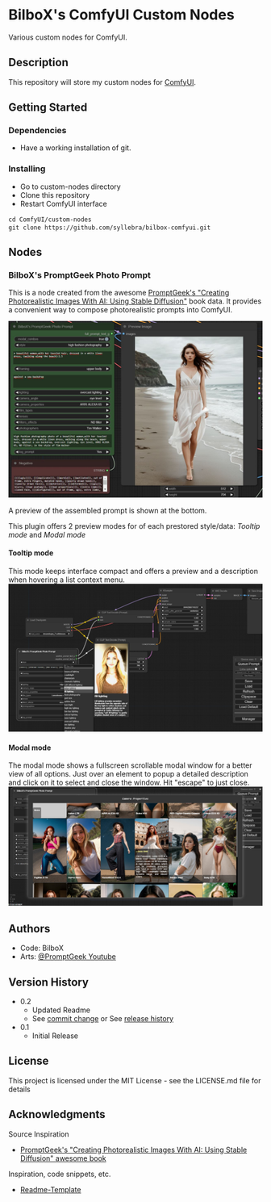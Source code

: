 # BilboX's ComfyUI Custom Nodes

Various custom nodes for ComfyUI.

## Description

This repository will store my custom nodes for [ComfyUI](https://github.com/comfyanonymous/ComfyUI).

## Getting Started

### Dependencies

* Have a working installation of git.

### Installing

* Go to custom-nodes directory
* Clone this repository
* Restart ComfyUI interface

```
cd ComfyUI/custom-nodes
git clone https://github.com/syllebra/bilbox-comfyui.git
```

## Nodes

### BilboX's PromptGeek Photo Prompt
This is a node created from the awesome [PromptGeek's "Creating Photorealistic Images With AI: Using Stable Diffusion"](https://promptgeek.gumroad.com/photoreal) book data. It provides a convenient way to compose photorealistic prompts into ComfyUI.

![BilboX's PromptGeek Photo Prompt UI](doc/sample_0.jpg)

A preview of the assembled prompt is shown at the bottom.

This plugin offers 2 preview modes for of each prestored style/data: *Tooltip mode* and *Modal mode*
#### Tooltip mode
This mode keeps interface compact and offers a preview and a description when hovering a list context menu.
![BilboX's PromptGeek Photo Prompt Tooltip mode](doc/sample_1.jpg)
#### Modal mode
The modal mode shows a fullscreen scrollable modal window for a better view of all options. Just over an element to popup a detailed description and click on it to select and close the window. Hit "escape" to just close.
![BilboX's PromptGeek Photo Prompt Modal mode](doc/sample_2.jpg)

## Authors
* Code: BilboX
* Arts: [@PromptGeek Youtube](https://www.youtube.com/@PromptGeek)

## Version History

* 0.2
    * Updated Readme
    * See [commit change]() or See [release history]()
* 0.1
    * Initial Release

## License

This project is licensed under the MIT License - see the LICENSE.md file for details

## Acknowledgments
Source Inspiration
* [PromptGeek's "Creating Photorealistic Images With AI: Using Stable Diffusion" awesome book](https://promptgeek.gumroad.com/photoreal)

Inspiration, code snippets, etc.

* [Readme-Template](https://gist.github.com/DomPizzie/7a5ff55ffa9081f2de27c315f5018afc)

